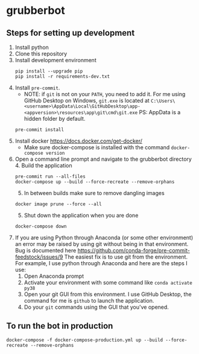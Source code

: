 # grubberbot
## Steps for setting up development
1. Install python
2. Clone this repository
3. Install development environment
    ```
    pip install --upgrade pip
    pip install -r requirements-dev.txt
    ```
4. Install `pre-commit`.  
   - NOTE: if `git` is not on your `PATH`, you need to add it.  For me using GitHub Desktop on Windows, `git.exe` is located at `C:\Users\<username>\AppData\Local\GitHubDesktop\app-<appversion>\resources\app\git\cmd\git.exe`  PS: AppData is a hidden folder by default.
    ```
    pre-commit install
    ```
2. Install docker https://docs.docker.com/get-docker/
   - Make sure docker-compose is installed with the command `docker-compose version`
3. Open a command line prompt and navigate to the grubberbot directory
   4. Build the application
    ```
    pre-commit run --all-files
    docker-compose up --build --force-recreate --remove-orphans
    ```
   5. In between builds make sure to remove dangling images
    ```
    docker image prune --force --all
    ```
   5. Shut down the application when you are done
    ```
    docker-compose down
    ```
6. If you are using Python through Anaconda (or some other environment) an error may be raised by using git without being in that environment.  Bug is documented here https://github.com/conda-forge/pre-commit-feedstock/issues/9 The easiest fix is to use git from the environment.  For example, I use python through Anaconda and here are the steps I use:
   1. Open Anaconda prompt
   2. Activate your environment with some command like `conda activate py38`
   3. Open your git GUI from this environment.  I use GitHub Desktop, the command for me is `github` to launch the application.
   4. Do your `git` commands using the GUI that you've opened.

## To run the bot in production
```
docker-compose -f docker-compose-production.yml up --build --force-recreate --remove-orphans
```
